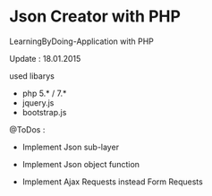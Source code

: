 Json Creator with PHP
====================

LearningByDoing-Application with PHP

Update : 18.01.2015

used libarys

- php 5.* / 7.*
- jquery.js
- bootstrap.js

@ToDos :

- Implement Json sub-layer

- Implement Json object function

- Implement Ajax Requests instead Form Requests
